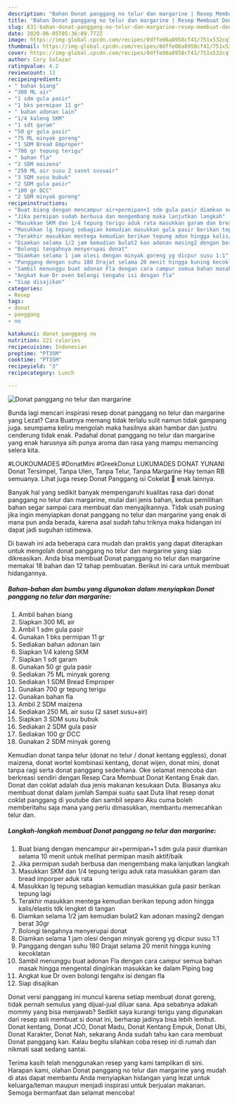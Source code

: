 ```yaml
---
description: "Bahan Donat panggang no telur dan margarine | Resep Membuat Donat panggang no telur dan margarine Yang Menggugah Selera"
title: "Bahan Donat panggang no telur dan margarine | Resep Membuat Donat panggang no telur dan margarine Yang Menggugah Selera"
slug: 631-bahan-donat-panggang-no-telur-dan-margarine-resep-membuat-donat-panggang-no-telur-dan-margarine-yang-menggugah-selera
date: 2020-06-05T05:36:09.772Z
image: https://img-global.cpcdn.com/recipes/0dffe06a8958cf41/751x532cq70/donat-panggang-no-telur-dan-margarine-foto-resep-utama.jpg
thumbnail: https://img-global.cpcdn.com/recipes/0dffe06a8958cf41/751x532cq70/donat-panggang-no-telur-dan-margarine-foto-resep-utama.jpg
cover: https://img-global.cpcdn.com/recipes/0dffe06a8958cf41/751x532cq70/donat-panggang-no-telur-dan-margarine-foto-resep-utama.jpg
author: Cory Salazar
ratingvalue: 4.2
reviewcount: 13
recipeingredient:
- " bahan biang"
- "300 ML air"
- "1 sdm gula pasir"
- "1 bks permipan 11 gr"
- " bahan adonan lain"
- "1/4 kaleng SKM"
- "1 sdt garam"
- "50 gr gula pasir"
- "75 ML minyak goreng"
- "1 SDM Bread Emproper"
- "700 gr tepung terigu"
- " bahan fla"
- "2 SDM maizena"
- "250 ML air susu 2 saset susuair"
- "3 SDM susu bubuk"
- "2 SDM gula pasir"
- "100 gr DCC"
- "2 SDM minyak goreng"
recipeinstructions:
- "Buat biang dengan mencampur air+permipan+1 sdm gula pasir diamkan selama 10 menit untuk melihat permipan masih aktif/baik"
- "Jika permipan sudah berbusa dan mengembang maka lanjutkan langkah"
- "Masukkan SKM dan 1/4 tepung terigu aduk rata masukkan garam dan bread imporper aduk rata"
- "Masukkan lg tepung sebagian kemudian masukkan gula pasir berikan tepung lagi"
- "Terakhir masukkan mentega kemudian berikan tepung adon hingga kalis/elastis tdk lengket di tangan"
- "Diamkan selama 1/2 jam kemudian bulat2 kan adonan masing2 dengan berat 30gr"
- "Bolongi tengahnya menyerupai donat"
- "Diamkan selama 1 jam olesi dengan minyak goreng yg dicpur susu 1:1"
- "Panggang dengan suhu 180 Drajat selama 20 menit hingga kuning kecoklatan"
- "Sambil menunggu buat adonan Fla dengan cara campur semua bahan masak hingga mengental dinginkan masukkan ke dalam Piping bag"
- "Angkat kue Dr oven bolongi tengahx isi dengan fla"
- "Siap disajikan"
categories:
- Resep
tags:
- donat
- panggang
- no

katakunci: donat panggang no 
nutrition: 221 calories
recipecuisine: Indonesian
preptime: "PT35M"
cooktime: "PT35M"
recipeyield: "3"
recipecategory: Lunch

---
```



![Donat panggang no telur dan margarine](https://img-global.cpcdn.com/recipes/0dffe06a8958cf41/751x532cq70/donat-panggang-no-telur-dan-margarine-foto-resep-utama.jpg)

Bunda lagi mencari inspirasi resep donat panggang no telur dan margarine yang Lezat? Cara Buatnya memang tidak terlalu sulit namun tidak gampang juga. seumpama keliru mengolah maka hasilnya akan hambar dan justru cenderung tidak enak. Padahal donat panggang no telur dan margarine yang enak harusnya sih punya aroma dan rasa yang mampu memancing selera kita.

#LOUKOUMADES #DonatMini #GreekDonut LUKUMADES DONAT YUNANI Donat Tersimpel, Tanpa Ulen, Tanpa Telur, Tanpa Margarine Hay teman RB semuanya. Lihat juga resep Donat Panggang isi Cokelat 🍩 enak lainnya.

Banyak hal yang sedikit banyak mempengaruhi kualitas rasa dari donat panggang no telur dan margarine, mulai dari jenis bahan, kedua pemilihan bahan segar sampai cara membuat dan menyajikannya. Tidak usah pusing jika ingin menyiapkan donat panggang no telur dan margarine yang enak di mana pun anda berada, karena asal sudah tahu triknya maka hidangan ini dapat jadi suguhan istimewa.


Di bawah ini ada beberapa cara mudah dan praktis yang dapat diterapkan untuk mengolah donat panggang no telur dan margarine yang siap dikreasikan. Anda bisa membuat Donat panggang no telur dan margarine memakai 18 bahan dan 12 tahap pembuatan. Berikut ini cara untuk membuat hidangannya.

<!--inarticleads1-->

##### Bahan-bahan dan bumbu yang digunakan dalam menyiapkan Donat panggang no telur dan margarine:

1. Ambil  bahan biang
1. Siapkan 300 ML air
1. Ambil 1 sdm gula pasir
1. Gunakan 1 bks permipan 11 gr
1. Sediakan  bahan adonan lain
1. Siapkan 1/4 kaleng SKM
1. Siapkan 1 sdt garam
1. Gunakan 50 gr gula pasir
1. Sediakan 75 ML minyak goreng
1. Sediakan 1 SDM Bread Emproper
1. Gunakan 700 gr tepung terigu
1. Gunakan  bahan fla
1. Ambil 2 SDM maizena
1. Sediakan 250 ML air susu (2 saset susu+air)
1. Siapkan 3 SDM susu bubuk
1. Sediakan 2 SDM gula pasir
1. Sediakan 100 gr DCC
1. Gunakan 2 SDM minyak goreng


Kemudian donat tanpa telur (donat no telur / donat kentang eggless), donat maizena, donat wortel kombinasi kentang, donat wijen, donat mini, donat tanpa ragi serta donat panggang sederhana. Oke selamat mencoba dan berkreasi sendiri dengan Resep Cara Membuat Donat Kentang Enak dan. Donat dan coklat adalah dua jenis makanan kesukaan Duta. Biasanya aku membuat donat dalam jumlah Sampai suatu saat Duta lihat resep donat coklat panggang di youtube dan sambil separo Aku cuma boleh memberitahu saja mana yang perlu dimasukkan, membantu memecahkan telur dan. 

<!--inarticleads2-->

##### Langkah-langkah membuat Donat panggang no telur dan margarine:

1. Buat biang dengan mencampur air+permipan+1 sdm gula pasir diamkan selama 10 menit untuk melihat permipan masih aktif/baik
1. Jika permipan sudah berbusa dan mengembang maka lanjutkan langkah
1. Masukkan SKM dan 1/4 tepung terigu aduk rata masukkan garam dan bread imporper aduk rata
1. Masukkan lg tepung sebagian kemudian masukkan gula pasir berikan tepung lagi
1. Terakhir masukkan mentega kemudian berikan tepung adon hingga kalis/elastis tdk lengket di tangan
1. Diamkan selama 1/2 jam kemudian bulat2 kan adonan masing2 dengan berat 30gr
1. Bolongi tengahnya menyerupai donat
1. Diamkan selama 1 jam olesi dengan minyak goreng yg dicpur susu 1:1
1. Panggang dengan suhu 180 Drajat selama 20 menit hingga kuning kecoklatan
1. Sambil menunggu buat adonan Fla dengan cara campur semua bahan masak hingga mengental dinginkan masukkan ke dalam Piping bag
1. Angkat kue Dr oven bolongi tengahx isi dengan fla
1. Siap disajikan


Donat versi panggang ini muncul karena setiap membuat donat goreng, tidak pernah semulus yang dijual-jual diluar sana. Apa sebabnya adakah mommy yang bisa menjawab? Sedikit saya kurangi terigu yang digunakan dari resep asli membuat si donat ini, berharap jadinya bisa lebih lembut. Donat kentang, Donat JCO, Donat Madu, Donat Kentang Empuk, Donat Ubi, Donat Karakter, Donat Nah, sekarang Anda sudah tahu kan cara membuat Donat panggang kan. Kalau begitu silahkan coba resep ini di rumah dan nikmati saat sedang santai. 

Terima kasih telah menggunakan resep yang kami tampilkan di sini. Harapan kami, olahan Donat panggang no telur dan margarine yang mudah di atas dapat membantu Anda menyiapkan hidangan yang lezat untuk keluarga/teman maupun menjadi inspirasi untuk berjualan makanan. Semoga bermanfaat dan selamat mencoba!
